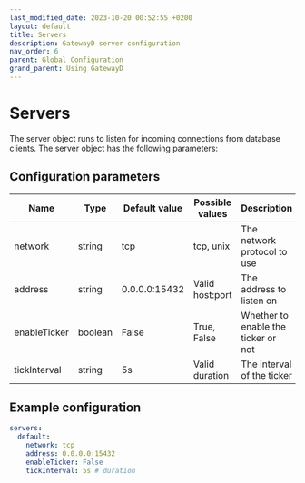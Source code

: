 ```yaml
---
last_modified_date: 2023-10-20 00:52:55 +0200
layout: default
title: Servers
description: GatewayD server configuration
nav_order: 6
parent: Global Configuration
grand_parent: Using GatewayD
---
```


# Servers

The server object runs to listen for incoming connections from database clients. The server object has the following parameters:

## Configuration parameters

| Name         | Type    | Default value | Possible values | Description                         |
| ------------ | ------- | ------------- | --------------- | ----------------------------------- |
| network      | string  | tcp           | tcp, unix       | The network protocol to use         |
| address      | string  | 0.0.0.0:15432 | Valid host:port | The address to listen on            |
| enableTicker | boolean | False         | True, False     | Whether to enable the ticker or not |
| tickInterval | string  | 5s            | Valid duration  | The interval of the ticker          |

## Example configuration

```yaml
servers:
  default:
    network: tcp
    address: 0.0.0.0:15432
    enableTicker: False
    tickInterval: 5s # duration
```
